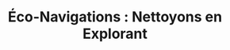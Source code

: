 ---
title: "Éco-Navigations : Nettoyons en Explorant"
description: "Vivez une expérience unique avec nos <span class=\"highlight-blue\">Éco-Navigations</span> ! Ces sorties en bateau, canoë ou paddle combinent découverte du patrimoine naturel et culturel de nos rivières et actions de nettoyage. <span class=\"highlight-blue\">Explorez l'Erdre, la Loire et leurs affluents tout en contribuant concrètement à leur dépollution.</span> Une manière conviviale et originale de s'engager pour l'environnement."
image: "bateau.png"
link: "#contact"
linkText: "S'inscrire à une Éco-Navigation"
order: 2
--- 